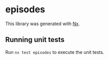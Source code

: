 # episodes

This library was generated with [Nx](https://nx.dev).

## Running unit tests

Run `nx test episodes` to execute the unit tests.
